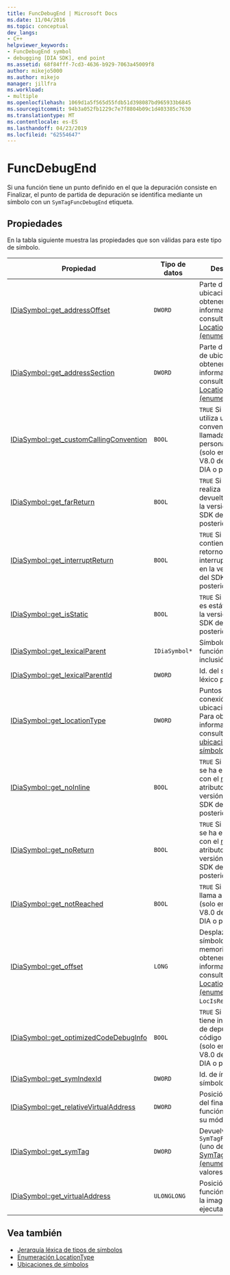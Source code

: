 ```yaml
---
title: FuncDebugEnd | Microsoft Docs
ms.date: 11/04/2016
ms.topic: conceptual
dev_langs:
- C++
helpviewer_keywords:
- FuncDebugEnd symbol
- debugging [DIA SDK], end point
ms.assetid: 68f84fff-7cd3-4636-b929-7063a45009f8
author: mikejo5000
ms.author: mikejo
manager: jillfra
ms.workload:
- multiple
ms.openlocfilehash: 1069d1a5f565d55fdb51d398087bd965933b6845
ms.sourcegitcommit: 94b3a052fb1229c7e7f8804b09c1d403385c7630
ms.translationtype: MT
ms.contentlocale: es-ES
ms.lasthandoff: 04/23/2019
ms.locfileid: "62554647"
---
```

# <a name="funcdebugend"></a>FuncDebugEnd
Si una función tiene un punto definido en el que la depuración consiste en Finalizar, el punto de partida de depuración se identifica mediante un símbolo con un `SymTagFuncDebugEnd` etiqueta.

## <a name="properties"></a>Propiedades
 En la tabla siguiente muestra las propiedades que son válidas para este tipo de símbolo.

|Propiedad|Tipo de datos|Descripción|
|--------------|---------------|-----------------|
|[IDiaSymbol::get_addressOffset](../../debugger/debug-interface-access/idiasymbol-get-addressoffset.md)|`DWORD`|Parte del ajuste de ubicación; Para obtener más información, consulte el [LocationType (enumeración)](../../debugger/debug-interface-access/locationtype.md).|
|[IDiaSymbol::get_addressSection](../../debugger/debug-interface-access/idiasymbol-get-addresssection.md)|`DWORD`|Parte de la sección de ubicación; Para obtener más información, consulte el [LocationType (enumeración)](../../debugger/debug-interface-access/locationtype.md).|
|[IDiaSymbol::get_customCallingConvention](../../debugger/debug-interface-access/idiasymbol-get-customcallingconvention.md)|`BOOL`|`TRUE` Si la función utiliza una convención de llamada personalizada (solo en la versión V8.0 del SDK de DIA o posterior).|
|[IDiaSymbol::get_farReturn](../../debugger/debug-interface-access/idiasymbol-get-farreturn.md)|`BOOL`|`TRUE` Si la función realiza un extremo devuelto (solo en la versión V8.0 del SDK de DIA o posterior).|
|[IDiaSymbol::get_interruptReturn](../../debugger/debug-interface-access/idiasymbol-get-interruptreturn.md)|`BOOL`|`TRUE` Si la función contiene un retorno de la interrupción (sólo en la versión V8.0 del SDK de DIA o posterior).|
|[IDiaSymbol::get_isStatic](../../debugger/debug-interface-access/idiasymbol-get-isstatic.md)|`BOOL`|`TRUE` Si la función es estática (solo en la versión V8.0 del SDK de DIA o posterior).|
|[IDiaSymbol::get_lexicalParent](../../debugger/debug-interface-access/idiasymbol-get-lexicalparent.md)|`IDiaSymbol*`|Símbolo de la función de inclusión.|
|[IDiaSymbol::get_lexicalParentId](../../debugger/debug-interface-access/idiasymbol-get-lexicalparentid.md)|`DWORD`|Id. del símbolo léxico primario.|
|[IDiaSymbol::get_locationType](../../debugger/debug-interface-access/idiasymbol-get-locationtype.md)|`DWORD`|Puntos de conexión tiene una ubicación estática; Para obtener más información, consulte [ubicaciones de símbolos](../../debugger/debug-interface-access/symbol-locations.md).|
|[IDiaSymbol::get_noInline](../../debugger/debug-interface-access/idiasymbol-get-noinline.md)|`BOOL`|`TRUE` Si la función se ha especificado con el [noinline](/cpp/cpp/noinline) atributo (solo en la versión V8.0 del SDK de DIA o posterior).|
|[IDiaSymbol::get_noReturn](../../debugger/debug-interface-access/idiasymbol-get-noreturn.md)|`BOOL`|`TRUE` Si la función se ha especificado con el [noreturn](/cpp/cpp/noreturn) atributo (solo en la versión V8.0 del SDK de DIA o posterior).|
|[IDiaSymbol::get_notReached](../../debugger/debug-interface-access/idiasymbol-get-notreached.md)|`BOOL`|`TRUE` Si nunca se llama a la función (solo en la versión V8.0 del SDK de DIA o posterior).|
|[IDiaSymbol::get_offset](../../debugger/debug-interface-access/idiasymbol-get-offset.md)|`LONG`|Desplazamiento de símbolos en memoria; Para obtener más información, consulte el [LocationType (enumeración)](../../debugger/debug-interface-access/locationtype.md), `LocIsRegRel`.|
|[IDiaSymbol::get_optimizedCodeDebugInfo](../../debugger/debug-interface-access/idiasymbol-get-optimizedcodedebuginfo.md)|`BOOL`|`TRUE` Si la función tiene información de depuración para código optimizado (solo en la versión V8.0 del SDK de DIA o posterior).|
|[IDiaSymbol::get_symIndexId](../../debugger/debug-interface-access/idiasymbol-get-symindexid.md)|`DWORD`|Id. de índice de símbolo.|
|[IDiaSymbol::get_relativeVirtualAddress](../../debugger/debug-interface-access/idiasymbol-get-relativevirtualaddress.md)|`DWORD`|Posición relativa del final de esta función dentro de su módulo.|
|[IDiaSymbol::get_symTag](../../debugger/debug-interface-access/idiasymbol-get-symtag.md)|`DWORD`|Devuelve `SymTagFuncDebugEnd` (uno de los [SymTagEnum (enumeración)](../../debugger/debug-interface-access/symtagenum.md) valores).|
|[IDiaSymbol::get_virtualAddress](../../debugger/debug-interface-access/idiasymbol-get-virtualaddress.md)|`ULONGLONG`|Posición de esta función dentro de la imagen ejecutable.|

## <a name="see-also"></a>Vea también
- [Jerarquía léxica de tipos de símbolos](../../debugger/debug-interface-access/lexical-hierarchy-of-symbol-types.md)
- [Enumeración LocationType](../../debugger/debug-interface-access/locationtype.md)
- [Ubicaciones de símbolos](../../debugger/debug-interface-access/symbol-locations.md)